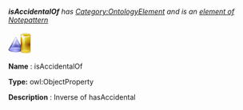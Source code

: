 ___isAccidentalOf__ 
 has
 [Category:OntologyElement](../../Category/OntologyElement "Category:OntologyElement") 
 and is an
 [element of](../../Property/ElementOf "Property:ElementOf") 
[Notepattern](../../Submissions/Notepattern "Submissions:Notepattern")_




  





[![ObjectProperty](../public/images/thumb/c/c3/ObjectProperty.gif/45px-ObjectProperty.gif)](../../Image/ObjectProperty.gif "ObjectProperty")


__Name__ 
 : isAccidentalOf
 



__Type:__ 
 owl:ObjectProperty
 



__Description__ 
 : Inverse of hasAccidental
